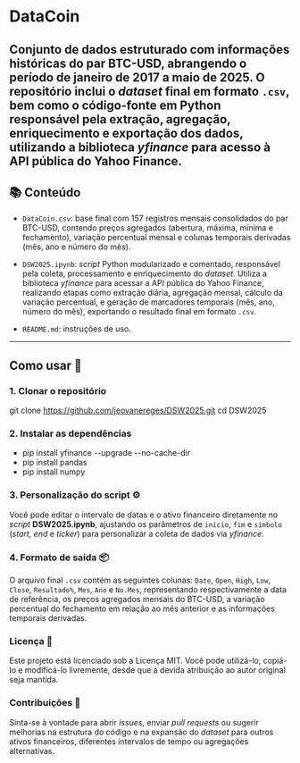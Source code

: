 # DataCoin

Conjunto de dados estruturado com informações históricas do par BTC-USD, abrangendo o período de janeiro de 2017 a maio de 2025. O repositório inclui o _dataset_ final em formato `.csv`, bem como o código-fonte em Python responsável pela extração, agregação, enriquecimento e exportação dos dados, utilizando a biblioteca _yfinance_ para acesso à API pública do Yahoo Finance.
---
## 📚 Conteúdo

- `DataCoin.csv`: base final com 157 registros mensais consolidados do par BTC-USD, contendo preços agregados (abertura, máxima, mínima e fechamento), variação percentual mensal e colunas temporais derivadas (mês, ano e número do mês).
  
- `DSW2025.ipynb`: _script_ Python modularizado e comentado, responsável pela coleta, processamento e enriquecimento do _dataset_. Utiliza a biblioteca _yfinance_ para acessar a API pública do Yahoo Finance, realizando etapas como extração diária, agregação mensal, cálculo da variação percentual, e geração de marcadores temporais (mês, ano, número do mês), exportando o resultado final em formato `.csv`.
  
- `README.md`: instruções de uso.
---
## Como usar 🚀
### 1. Clonar o repositório
git clone https://github.com/jeovanereges/DSW2025.git
cd DSW2025
### 2. Instalar as dependências
- pip install yfinance --upgrade --no-cache-dir
- pip install pandas
- pip install numpy

### 3. Personalização do script ⚙️
Você pode editar o intervalo de datas e o ativo financeiro diretamente no _script_ **DSW2025.ipynb**, ajustando os parâmetros de `início`, `fim` e `símbolo` (_start, end_ e _ticker_) para personalizar a coleta de dados via _yfinance_.

### 4. Formato de saída 📦
O arquivo final `.csv` contém as seguintes colunas: `Date`, `Open`, `High`, `Low`, `Close`, `Resultado%`, `Mes`, `Ano` e `No.Mes`, representando respectivamente a data de referência, os preços agregados mensais do BTC-USD, a variação percentual do fechamento em relação ao mês anterior e as informações temporais derivadas.

### Licença 📄
Este projeto está licenciado sob a Licença MIT. Você pode utilizá-lo, copiá-lo e modificá-lo livremente, desde que a devida atribuição ao autor original seja mantida.

### Contribuições 🤝
Sinta-se à vontade para abrir _issues_, enviar _pull requests_ ou sugerir melhorias na estrutura do código e na expansão do _dataset_ para outros ativos financeiros, diferentes intervalos de tempo ou agregações alternativas.
